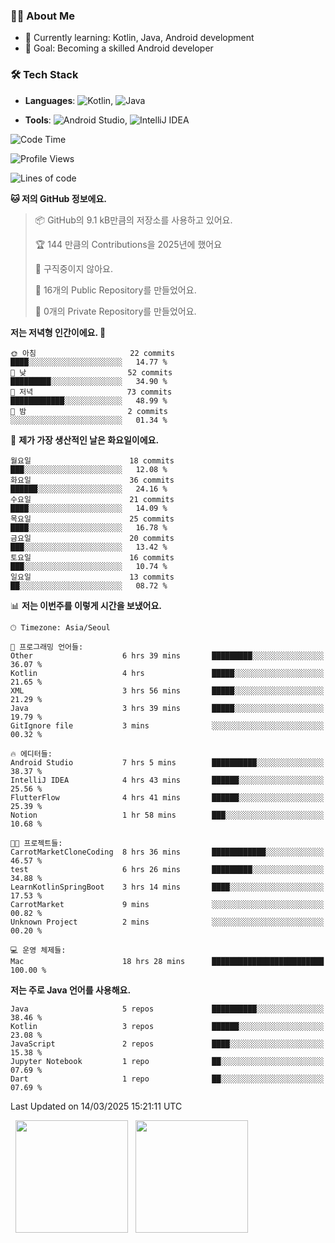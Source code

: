 ### 👨‍💻 About Me
- 🌱 Currently learning: Kotlin, Java, Android development
- 🎯 Goal: Becoming a skilled Android developer

### 🛠 Tech Stack
- **Languages**: ![Kotlin](https://img.shields.io/badge/Kotlin-0095D5?style=flat-square&logo=kotlin&logoColor=white), 
![Java](https://img.shields.io/badge/Java-007396?style=flat-square&logo=coffeescript&logoColor=white)

- **Tools**:
![Android Studio](https://img.shields.io/badge/Android%20Studio-3DDC84?style=flat-square&logo=android-studio&logoColor=white), 
![IntelliJ IDEA](https://img.shields.io/badge/IntelliJ%20IDEA-000000?style=flat-square&logo=intellij-idea&logoColor=white)

<!--START_SECTION:waka-->
![Code Time](http://img.shields.io/badge/Code%20Time-50%20hrs%2044%20mins-blue)

![Profile Views](http://img.shields.io/badge/Profile%20Views-4-blue)

![Lines of code](https://img.shields.io/badge/%EC%A0%80%EB%8A%94%20%EC%97%AC%ED%83%9C%EA%B9%8C%EC%A7%80%20-62.4%20thousand%20%EC%A4%84%EC%9D%98%20%EC%BD%94%EB%93%9C%EB%A5%BC%20%EC%9E%91%EC%84%B1%ED%96%88%EC%96%B4%EC%9A%94.-blue)

**🐱 저의 GitHub 정보에요.** 

> 📦 GitHub의 9.1 kB만큼의 저장소를 사용하고 있어요. 
 > 
> 🏆 144 만큼의 Contributions을 2025년에 했어요
 > 
> 🚫 구직중이지 않아요.
 > 
> 📜 16개의 Public Repository를 만들었어요. 
 > 
> 🔑 0개의 Private Repository를 만들었어요. 
 > 
**저는 저녁형 인간이에요. 🦉** 

```text
🌞 아침                     22 commits          ████░░░░░░░░░░░░░░░░░░░░░   14.77 % 
🌆 낮　                     52 commits          █████████░░░░░░░░░░░░░░░░   34.90 % 
🌃 저녁                     73 commits          ████████████░░░░░░░░░░░░░   48.99 % 
🌙 밤　                     2 commits           ░░░░░░░░░░░░░░░░░░░░░░░░░   01.34 % 
```
📅 **제가 가장 생산적인 날은 화요일이에요.** 

```text
월요일                      18 commits          ███░░░░░░░░░░░░░░░░░░░░░░   12.08 % 
화요일                      36 commits          ██████░░░░░░░░░░░░░░░░░░░   24.16 % 
수요일                      21 commits          ████░░░░░░░░░░░░░░░░░░░░░   14.09 % 
목요일                      25 commits          ████░░░░░░░░░░░░░░░░░░░░░   16.78 % 
금요일                      20 commits          ███░░░░░░░░░░░░░░░░░░░░░░   13.42 % 
토요일                      16 commits          ███░░░░░░░░░░░░░░░░░░░░░░   10.74 % 
일요일                      13 commits          ██░░░░░░░░░░░░░░░░░░░░░░░   08.72 % 
```


📊 **저는 이번주를 이렇게 시간을 보냈어요.** 

```text
🕑︎ Timezone: Asia/Seoul

💬 프로그래밍 언어들: 
Other                    6 hrs 39 mins       █████████░░░░░░░░░░░░░░░░   36.07 % 
Kotlin                   4 hrs               █████░░░░░░░░░░░░░░░░░░░░   21.65 % 
XML                      3 hrs 56 mins       █████░░░░░░░░░░░░░░░░░░░░   21.29 % 
Java                     3 hrs 39 mins       █████░░░░░░░░░░░░░░░░░░░░   19.79 % 
GitIgnore file           3 mins              ░░░░░░░░░░░░░░░░░░░░░░░░░   00.32 % 

🔥 에디터들: 
Android Studio           7 hrs 5 mins        ██████████░░░░░░░░░░░░░░░   38.37 % 
IntelliJ IDEA            4 hrs 43 mins       ██████░░░░░░░░░░░░░░░░░░░   25.56 % 
FlutterFlow              4 hrs 41 mins       ██████░░░░░░░░░░░░░░░░░░░   25.39 % 
Notion                   1 hr 58 mins        ███░░░░░░░░░░░░░░░░░░░░░░   10.68 % 

🐱‍💻 프로젝트들: 
CarrotMarketCloneCoding  8 hrs 36 mins       ████████████░░░░░░░░░░░░░   46.57 % 
test                     6 hrs 26 mins       █████████░░░░░░░░░░░░░░░░   34.88 % 
LearnKotlinSpringBoot    3 hrs 14 mins       ████░░░░░░░░░░░░░░░░░░░░░   17.53 % 
CarrotMarket             9 mins              ░░░░░░░░░░░░░░░░░░░░░░░░░   00.82 % 
Unknown Project          2 mins              ░░░░░░░░░░░░░░░░░░░░░░░░░   00.20 % 

💻 운영 체제들: 
Mac                      18 hrs 28 mins      █████████████████████████   100.00 % 
```

**저는 주로 Java 언어를 사용해요.** 

```text
Java                     5 repos             ██████████░░░░░░░░░░░░░░░   38.46 % 
Kotlin                   3 repos             ██████░░░░░░░░░░░░░░░░░░░   23.08 % 
JavaScript               2 repos             ████░░░░░░░░░░░░░░░░░░░░░   15.38 % 
Jupyter Notebook         1 repo              ██░░░░░░░░░░░░░░░░░░░░░░░   07.69 % 
Dart                     1 repo              ██░░░░░░░░░░░░░░░░░░░░░░░   07.69 % 
```




 Last Updated on 14/03/2025 15:21:11 UTC
<!--END_SECTION:waka-->

<p>
  <img height="180em" src="https://github-readme-stats.vercel.app/api?username=JongHyun070105&show_icons=true&include_all_commits=true&bg_color=0d1117&title_color=ffffff&text_color=c9d1d9&icon_color=79ff97">
  <img height="180em" src="https://github-readme-stats.vercel.app/api/top-langs/?username=JongHyun070105&layout=compact&langs_count=4&bg_color=0d1117&title_color=ffffff&text_color=c9d1d9&hide=php,JupyterNotebook&hide_repo=EcoStep,mimir,git-session">
</p>

